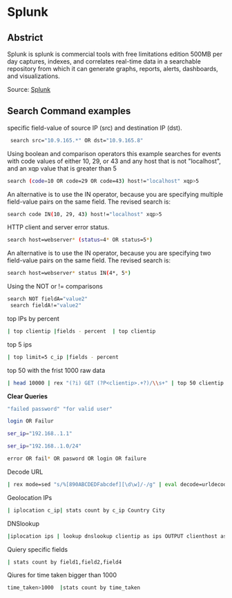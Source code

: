 Splunk 
=====


Abstrict 
-----
Splunk is splunk is commercial tools with free limitations edition 500MB per day captures, indexes, and correlates real-time data in a searchable repository from which it can generate graphs, reports, alerts, dashboards, and visualizations.

Source: <a href='https://www.splunk.com'  target='_blank'>Splunk</a> 


Search Command examples 
-------

specific field-value of source IP (src) and destination IP (dst). 
```bash
 search src="10.9.165.*" OR dst="10.9.165.8"
```
 Using boolean and comparison operators this example searches for events with code values of either 10, 29, or 43 and any host that is not "localhost", and an xqp value that is greater than 5
```bash
search (code=10 OR code=29 OR code=43) host!="localhost" xqp>5
```
 An alternative is to use the IN operator, because you are specifying multiple field-value pairs on the same field. The revised search is: 
 ```bash
 search code IN(10, 29, 43) host!="localhost" xqp>5
 ```
 HTTP client and server error status. 
 ```bash
 search host=webserver* (status=4* OR status=5*)
 ```
 An alternative is to use the IN operator, because you are specifying two field-value pairs on the same field. The revised search is: 
 ```bash
 search host=webserver* status IN(4*, 5*)
 ```
 Using the NOT or != comparisons
```bash
search NOT fieldA="value2"
 search fieldA!="value2"
```
top IPs by percent 
```bash
| top clientip |fields - percent  | top clientip
```
top 5 ips
```bash
| top limit=5 c_ip |fields - percent
```
top 50 with the frist 1000 raw data 
```bash
| head 10000 | rex "(?i) GET (?P<clientip>.+?)/\\s+" | top 50 clientip | fields - percent
```
**Clear Queries**

```bash
"failed password" "for valid user"
```
```bash
login OR Failur
```
```bash
ser_ip="192.168..1.1"
```
```bash
ser_ip="192.168..1.0/24"
```
```bash
error OR fail* OR pasword OR login OR failure
```
Decode URL
```bash
| rex mode=sed "s/%[890ABCDEDFabcdef][\d\w]/-/g" | eval decode=urldecode(_raw) | table _raw decode
```
Geolocation IPs
```bash
| iplocation c_ip| stats count by c_ip Country City
```
DNSlookup
```bash
|iplocation ips | lookup dnslookup clientip as ips OUTPUT clienthost as Resolved_hostname | stats count by ips  Resolved_hostname Country
```
Quiery specific fields
```bash 
| stats count by field1,field2,field4
```
Qiures for time taken bigger than 1000
```bash
time_taken>1000  |stats count by time_taken
```